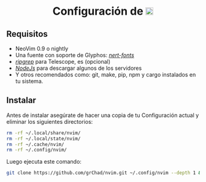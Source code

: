 <h1 align="center">
    Configuración de
    <img height="20px" src="https://github.com/grChad/my-assets/blob/main/dotfiles/icons/nvim-logo.png"/>
</h1>

## Requisitos

- NeoVim 0.9 o nightly
- Una fuente con soporte de Glyphos: [_nert-fonts_](https://github.com/ryanoasis/nerd-fonts/tree/master/patched-fonts)
- [_ripgrep_](https://github.com/BurntSushi/ripgrep) para Telescope, es (opcional)
- [_NodeJs_](https://nodejs.org/en) para descargar algunos de los servidores
- Y otros recomendados como: git, make, pip, npm y cargo instalados en tu sistema.

## Instalar

Antes de instalar asegúrate de hacer una copia de tu Configuración actual y eliminar los siguientes directorios:

```bash
rm -rf ~/.local/share/nvim/
rm -rf ~/.local/state/nvim/
rm -rf ~/.cache/nvim/
rm -rf ~/.config/nvim/
```

Luego ejecuta este comando:

```bash
git clone https://github.com/grChad/nvim.git ~/.config/nvim --depth 1 && cd ~/.config/nvim/ && nvim init.lua
```
